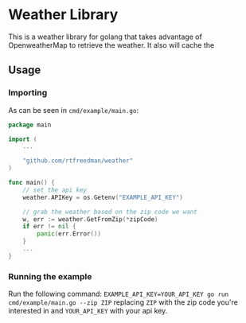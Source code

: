 # Weather Library
This is a weather library for golang that takes advantage of OpenweatherMap to retrieve the weather. It also will cache the 
## Usage
### Importing
As can be seen in `cmd/example/main.go`:
```go
package main

import (
    ...

	"github.com/rtfreedman/weather"
)

func main() {
	// set the api key
	weather.APIKey = os.Getenv("EXAMPLE_API_KEY")

	// grab the weather based on the zip code we want
	w, err := weather.GetFromZip(*zipCode)
	if err != nil {
		panic(err.Error())
	}
    ...
}
```
### Running the example
Run the following command: `EXAMPLE_API_KEY=YOUR_API_KEY go run cmd/example/main.go --zip ZIP` replacing `ZIP` with the zip code you're interested in and `YOUR_API_KEY` with your api key.